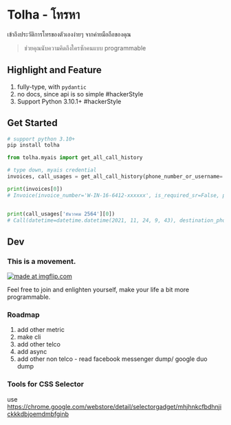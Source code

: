 # Tolha - โทรหา
เข้าถึงประวัติการโทรของตัวเองง่ายๆ จากค่ายมือถือของคุณ
> ช่วยคุณนับความคิดถึงใครซักคนแบบ programmable


## Highlight and Feature
1. fully-type, with `pydantic`
2. no docs, since api is so simple #hackerStyle
3. Support Python 3.10.1+ #hackerStyle

## Get Started
```bash
# support python 3.10+
pip install tolha
```

```python
from tolha.myais import get_all_call_history

# type down, myais credential
invoices, call_usages = get_all_call_history(phone_number_or_username='0995555555', password='password1234', national_id='1515566254125')

print(invoices[0])
# Invoice(invoice_number='W-IN-16-6412-xxxxxx', is_required_sr=False, period_description='ค่าใช้บริการวันที่ 24/11/2021 - 23/12/2021 (Due Date 15/01/2022)', period_from='24/11/2021', period_to='23/12/2021', payment_due_date='15/01/2022', total_balance='405.75', outstanding_balance='0.00', is_payable=False, event_seq='211224000', billing_system='NONBOS', bill_cycle='ธันวาคม 2564', remark='สามารถดูใบแจ้งค่าใช้บริการได้วันที่ 30 ธ.ค. 2564')


print(call_usages['ธันวาคม 2564'][0])
# Call(datetime=datetime.datetime(2021, 11, 24, 9, 43), destination_phoneNumber='08xxxxxxxx', destination_network='AIS', origin='Udon Thani', destination='AIS', addons='', duration=datetime.timedelta(seconds=60), calculated_cost=1.5, actual_cost=0.0, note='')
```

## Dev

### This is a movement.
<a href="https://imgflip.com/i/5z7hhh"><img src="https://i.imgflip.com/5z7hhh.jpg" title="made at imgflip.com"/></a><div>

Feel free to join and enlighten yourself, make your life a bit more programmable.

### Roadmap
1. add other metric
2. make cli
3. add other telco
4. add async
5. add other non telco - read facebook messenger dump/ google duo dump

### Tools for CSS Selector
use <https://chrome.google.com/webstore/detail/selectorgadget/mhjhnkcfbdhnjickkkdbjoemdmbfginb>
